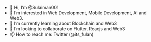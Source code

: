 - 👋 Hi, I’m @Sulaiman001
- 👀 I’m interested in Web Development, Mobile Development, AI and Web3. 
- 🌱 I’m currently learning about Blockchain and Web3
- 💞️ I’m looking to collaborate on Flutter, Reacjs and Web3
- 📫 How to reach me: Twitter (@its_fulan) 

<!---
Sulaiman001/Sulaiman001 is a ✨ special ✨ repository because its `README.md` (this file) appears on your GitHub profile.
You can click the Preview link to take a look at your changes.
--->
